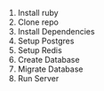 1. Install ruby
2. Clone repo
3. Install Dependencies
4. Setup Postgres
5. Setup Redis
6. Create Database
7. Migrate Database
8. Run Server